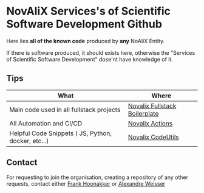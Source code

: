 # NovAliX Services's of Scientific Software Development Github

Here lies **all of the known code** produced by **any** NoAliX Entity. 

If there is software produced, it should exists here, otherwise the "Services of Scientific Software Development" dose'nt have knowledge of it.

## Tips 

|What|Where|
|---|---|
|Main code used in all fullstack projects | [Novalix Fullstack Boilerplate](https://github.com/novalixofficial/BoilerplateCICD)|
| All Automation and CI/CD | [Novalix Actions](https://github.com/novalixofficial/actions)|
| Helpful Code Snippets ( JS, Python, docker, etc...) | [Novalix CodeUtils](https://github.com/novalixofficial/CodeUtils)|

## Contact

For requesting to join the organisation, creating a repository of any other requests, contact either [Frank Hoonakker](mailto:fhoonakker@novalix.com) or [Alexandre Weisser](aweisser@novalixcom)
